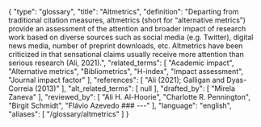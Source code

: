 {
    "type": "glossary",
    "title": "Altmetrics",
    "definition": "Departing from traditional citation measures, altmetrics (short for “alternative metrics”) provide an assessment of the attention and broader impact of research work based on diverse sources such as social media (e.g. Twitter), digital news media, number of preprint downloads, etc. Altmetrics have been criticized in that sensational claims usually receive more attention than serious research (Ali, 2021).",
    "related_terms": [
        "Academic impact",
        "Alternative metrics",
        "Bibliometrics",
        "H-index",
        "Impact assessment",
        "Journal impact factor"
    ],
    "references": [
        "Ali (2021); Galligan and Dyas-Correia (2013)"
    ],
    "alt_related_terms": [
        null
    ],
    "drafted_by": [
        "Mirela Zaneva"
    ],
    "reviewed_by": [
        "Ali H. Al-Hoorie",
        "Charlotte R. Pennington",
        "Birgit Schmidt",
        "Flávio Azevedo  ### ---"
    ],
    "language": "english",
    "aliases": [
        "/glossary/altmetrics"
    ]
}